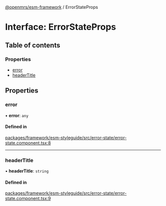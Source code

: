 [@openmrs/esm-framework](../API.md) / ErrorStateProps

# Interface: ErrorStateProps

## Table of contents

### Properties

- [error](ErrorStateProps.md#error)
- [headerTitle](ErrorStateProps.md#headertitle)

## Properties

### error

• **error**: `any`

#### Defined in

[packages/framework/esm-styleguide/src/error-state/error-state.component.tsx:8](https://github.com/jona42-ui/openmrs-esm-core/blob/main/packages/framework/esm-styleguide/src/error-state/error-state.component.tsx#L8)

___

### headerTitle

• **headerTitle**: `string`

#### Defined in

[packages/framework/esm-styleguide/src/error-state/error-state.component.tsx:9](https://github.com/jona42-ui/openmrs-esm-core/blob/main/packages/framework/esm-styleguide/src/error-state/error-state.component.tsx#L9)
